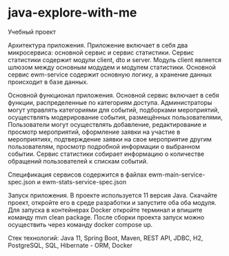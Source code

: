 # java-explore-with-me
Учебный проект

Архитектура приложения.
Приложение включает в себя два микросервиса: основной сервис и сервис статистики. Сервис статистики содержит модули client, dto и server. Модуль client является шлюзом между основным модудем и модулем статистики. Основной сервис ewm-service содержит основную логику, а хранение данных происходит в базе данных.

Основной функционал приложения.
Основной сервис включает в себя функции, распределенные по категориям доступа.
Администраторы могут управлять категориями для событий, подборками мероприятий, осуществлять модерирование события, размещённых пользователями,
Пользователи могут осуществлять добавление, редактирование и просмотр мероприятий, оформление заявки на участие в мероприятиях, подтверждение заявки на свое мероприятие другим пользователям,
просмотр подробной информации о выбранном событии. Сервис статистики собирает информацию о количестве обращений пользователей к спискам событий.

Спецификация сервисов содержится в файлах ewm-main-service-spec.json и ewm-stats-service-spec.json

Запуск приложения.
В проекте используется 11 версия Java. Скачайте проект, откройте его в среде разработки и запустите оба оба модуля. Для запуска в контейнерах Docker откройте терминал и впишите команду mvn clean package. После сборки проекта запуск можно осуществить через команду docker compose up. 

Стек технологий:
Java 11, Spring Boot, Maven, REST API, JDBC, H2, PostgreSQL, SQL, Hibernate - ORM, Docker
